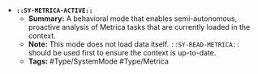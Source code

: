 *   **`::SY-METRICA-ACTIVE::`**
    *   **Summary:** A behavioral mode that enables semi-autonomous, proactive analysis of Metrica tasks that are currently loaded in the context.
    *   **Note:** This mode does not load data itself. `::SY-READ-METRICA::` should be used first to ensure the context is up-to-date.
    *   **Tags:** #Type/SystemMode #Type/Metrica
